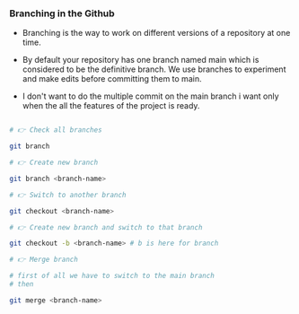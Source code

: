 ### Branching in the Github

- Branching is the way to work on different versions of a repository at one time.

- By default your repository has one branch named main which is considered to be the definitive branch. We use branches to experiment and make edits before committing them to main.

- I don't want to do the multiple commit on the main branch i want only when the all the features of the project is ready.

```bash

# 👉 Check all branches

git branch

# 👉 Create new branch

git branch <branch-name>

# 👉 Switch to another branch

git checkout <branch-name>

# 👉 Create new branch and switch to that branch

git checkout -b <branch-name> # b is here for branch

# 👉 Merge branch

# first of all we have to switch to the main branch
# then

git merge <branch-name>

```

